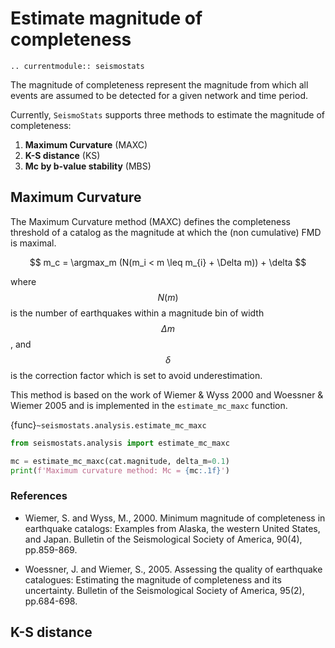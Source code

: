 # Estimate magnitude of completeness
```{eval-rst}
.. currentmodule:: seismostats
```

The magnitude of completeness represent the magnitude from which all events are assumed to be detected for a given network and time period.

Currently, `SeismoStats` supports three methods to estimate the magnitude of completeness:
1. **Maximum Curvature** (MAXC)
2. **K-S distance** (KS)
3. **Mc by b-value stability** (MBS)

## Maximum Curvature

The Maximum Curvature method (MAXC) defines the completeness threshold of a catalog as the magnitude at which the (non cumulative) FMD is maximal.

$$
m_c = \argmax_m (N(m_i < m \leq m_{i} + \Delta m)) + \delta
$$

where $$N(m)$$ is the number of earthquakes within a magnitude bin of width $$\Delta m$$, and $$\delta$$ is the correction factor which is set to avoid underestimation. 

This method is based on the work of Wiemer & Wyss 2000 and Woessner & Wiemer 2005 and is implemented in the `estimate_mc_maxc` function.

{func}`~seismostats.analysis.estimate_mc_maxc`

```python
from seismostats.analysis import estimate_mc_maxc

mc = estimate_mc_maxc(cat.magnitude, delta_m=0.1)
print(f'Maximum curvature method: Mc = {mc:.1f}')
```
### References
- Wiemer, S. and Wyss, M., 2000. Minimum magnitude of completeness in earthquake catalogs: Examples from Alaska, the western United States, and Japan. Bulletin of the Seismological Society of America, 90(4), pp.859-869.

- Woessner, J. and Wiemer, S., 2005. Assessing the quality of earthquake catalogues: Estimating the magnitude of completeness and its uncertainty. Bulletin of the Seismological Society of America, 95(2), pp.684-698.

## K-S distance
